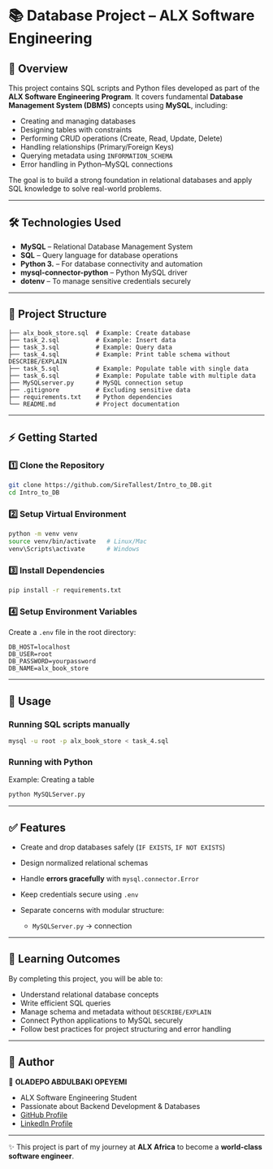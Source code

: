# 📚 Database Project – ALX Software Engineering

## 📖 Overview

This project contains SQL scripts and Python files developed as part of the **ALX Software Engineering Program**.
It covers fundamental **Database Management System (DBMS)** concepts using **MySQL**, including:

* Creating and managing databases
* Designing tables with constraints
* Performing CRUD operations (Create, Read, Update, Delete)
* Handling relationships (Primary/Foreign Keys)
* Querying metadata using `INFORMATION_SCHEMA`
* Error handling in Python–MySQL connections

The goal is to build a strong foundation in relational databases and apply SQL knowledge to solve real-world problems.

---

## 🛠️ Technologies Used

* **MySQL** – Relational Database Management System
* **SQL** – Query language for database operations
* **Python 3.** – For database connectivity and automation
* **mysql-connector-python** – Python MySQL driver
* **dotenv** – To manage sensitive credentials securely

---

## 📂 Project Structure

```
├── alx_book_store.sql  # Example: Create database
├── task_2.sql          # Example: Insert data
├── task_3.sql          # Example: Query data
├── task_4.sql          # Example: Print table schema without DESCRIBE/EXPLAIN
├── task_5.sql          # Example: Populate table with single data
├── task_6.sql          # Example: Populate table with multiple data
├── MySQLserver.py      # MySQL connection setup
├── .gitignore          # Excluding sensitive data
├── requirements.txt    # Python dependencies
└── README.md           # Project documentation
```

---

## ⚡ Getting Started

### 1️⃣ Clone the Repository

```bash
git clone https://github.com/SireTallest/Intro_to_DB.git
cd Intro_to_DB
```

### 2️⃣ Setup Virtual Environment

```bash
python -m venv venv
source venv/bin/activate   # Linux/Mac
venv\Scripts\activate      # Windows
```

### 3️⃣ Install Dependencies

```bash
pip install -r requirements.txt
```

### 4️⃣ Setup Environment Variables

Create a `.env` file in the root directory:

```
DB_HOST=localhost
DB_USER=root
DB_PASSWORD=yourpassword
DB_NAME=alx_book_store
```

---

## 🚀 Usage

### Running SQL scripts manually

```bash
mysql -u root -p alx_book_store < task_4.sql
```

### Running with Python

Example: Creating a table

```bash
python MySQLServer.py
```

---

## ✅ Features

* Create and drop databases safely (`IF EXISTS`, `IF NOT EXISTS`)
* Design normalized relational schemas
* Handle **errors gracefully** with `mysql.connector.Error`
* Keep credentials secure using `.env`
* Separate concerns with modular structure:

  * `MySQLServer.py` → connection

---

## 📖 Learning Outcomes

By completing this project, you will be able to:

* Understand relational database concepts
* Write efficient SQL queries
* Manage schema and metadata without `DESCRIBE/EXPLAIN`
* Connect Python applications to MySQL securely
* Follow best practices for project structuring and error handling

---

## 📌 Author

👤 **OLADEPO ABDULBAKI OPEYEMI**

* ALX Software Engineering Student
* Passionate about Backend Development & Databases
* [GitHub Profile](https://github.com/SireTallest)
* [LinkedIn Profile](linkedin.com/in/abdulbaki-oladepo-4998b6213/)

---

✨ This project is part of my journey at **ALX Africa** to become a **world-class software engineer**.

